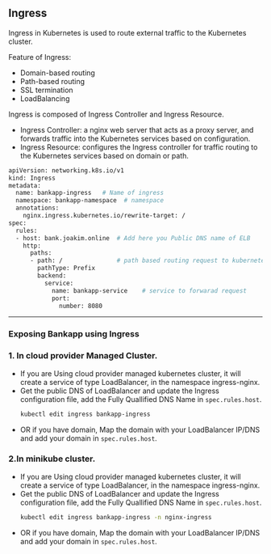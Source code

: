 ## Ingress
Ingress in Kubernetes is used to route external traffic to the Kubernetes cluster.

Feature of Ingress:
  - Domain-based routing
  - Path-based routing 
  - SSL termination
  - LoadBalancing


Ingress is composed of Ingress Controller and Ingress Resource.
- Ingress Controller: a nginx web server that acts as a proxy server, and forwards traffic into the Kubernetes services based on configuration.
- Ingress Resource: configures the Ingress controller for traffic routing to the Kubernetes services based on domain or path.

```bash
apiVersion: networking.k8s.io/v1
kind: Ingress
metadata:
  name: bankapp-ingress   # Name of ingress 
  namespace: bankapp-namespace  # namespace
  annotations:
    nginx.ingress.kubernetes.io/rewrite-target: /
spec:
  rules:
  - host: bank.joakim.online  # Add here you Public DNS name of ELB
    http:
      paths:
      - path: /               # path based routing request to kubernetes service
        pathType: Prefix
        backend:
          service:
            name: bankapp-service    # service to forwarad request
            port:
              number: 8080

```

---

### Exposing Bankapp using Ingress
### 1. In cloud provider Managed Cluster.
- If you are Using cloud provider managed kubernetes cluster, it will create a service of type LoadBalancer, in the namespace ingress-nginx.
- Get the public DNS of LoadBalancer and update the Ingress configuration file, add the Fully Quallified DNS Name in `spec.rules.host`. 
  ```bash
  kubectl edit ingress bankapp-ingress
  ```
- OR if you have domain, Map the domain with your LoadBalancer IP/DNS and add your domain in `spec.rules.host`.
 

### 2.In minikube cluster.
- If you are Using cloud provider managed kubernetes cluster, it will create a service of type LoadBalancer, in the namespace ingress-nginx.
- Get the public DNS of LoadBalancer and update the Ingress configuration file, add the Fully Quallified DNS Name in `spec.rules.host`. 
  ```bash
  kubectl edit ingress bankapp-ingress -n nginx-ingress
  ```
- OR if you have domain, Map the domain with your LoadBalancer IP/DNS and add your domain in `spec.rules.host`.
